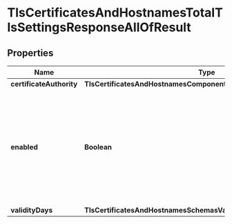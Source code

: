 

# TlsCertificatesAndHostnamesTotalTlsSettingsResponseAllOfResult


## Properties

| Name | Type | Description | Notes |
|------------ | ------------- | ------------- | -------------|
|**certificateAuthority** | **TlsCertificatesAndHostnamesComponentsSchemasCertificateAuthority** |  |  [optional] |
|**enabled** | **Boolean** | If enabled, Total TLS will order a hostname specific TLS certificate for any proxied A, AAAA, or CNAME record in your zone. |  [optional] |
|**validityDays** | **TlsCertificatesAndHostnamesSchemasValidityDays** |  |  [optional] |



